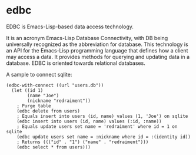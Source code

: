 edbc
====

EDBC is Emacs-Lisp-based data access technology.

It is an acronym Emacs-Lisp Database Connectivity, with DB being
universally recognized as the abbreviation for database. This
technology is an API for the Emacs-Lisp programming language that
defines how a client may access a data. It provides methods for
querying and updating data in a database. EDBC is oriented towards
relational databases.

A sample to connect sqlite:

```Lisp
(edbc-with-connect ((url "users.db"))
  (let ((id 1)
        (name "Joe")
        (nickname "redraiment"))
    ; Purge table
    (edbc delete from users)
    ; Equals insert into users (id, name) values (1, 'Joe') on sqlite
    (edbc insert into users (id, name) values (:id, :name))
    ; Equals update users set name = 'redraiment' where id = 1 on sqlite
    (edbc update users set name = :nickname where id = :(identity id))
    ; Returns ((("id" . "1") ("name" . "redraiment")))
    (edbc select * from users)))
```
